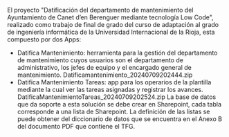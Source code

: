 El proyecto "Datificación del departamento de mantenimiento del Ayuntamiento de Canet d’en Berenguer mediante tecnología Low Code", realizado como trabajo de final de grado del curso de adaptación al grado de ingeniería informática de la Universidad Internacional de la Rioja, esta compuesto por dos Apps:
- Datifica Mantenimiento: herramienta para la gestión del departamento de mantenimiento cuyos usuarios son el departamento de administrativo, los jefes de equipo y el encargado general de mantenimiento.
    Datificamantenimiento_20240709202444.zip
-  Datifica Mantenimiento Tareas: app para los operarios de la plantilla mediante la cual ver las tareas asignadas y registrar los avances.
    DatificaMantenimientoTareas_20240709202524.zip
La base de datos que da soporte a esta solución se debe crear en Sharepoint, cada tabla corresponde a una lista de Sharepoint. La definición de las listas se puede obtener del diccionario de datos que se encuentra en el Anexo B del documento PDF que contiene el TFG. 

